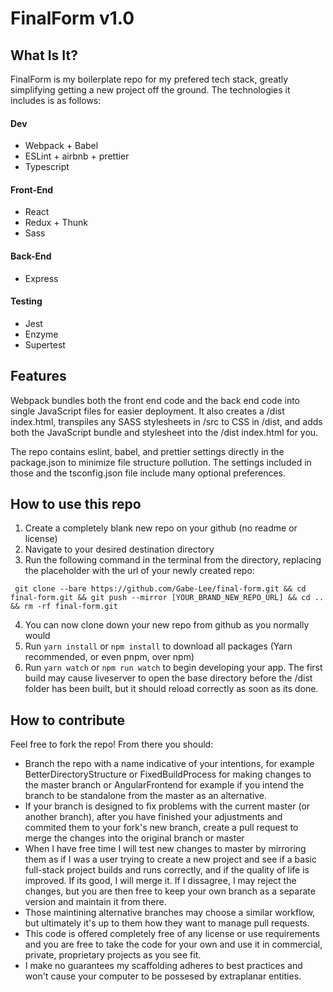 # FinalForm v1.0

## What Is It?
FinalForm is my boilerplate repo for my prefered tech stack, greatly simplifying getting a new project off the ground. The technologies it includes is as follows:
#### Dev
- Webpack + Babel
- ESLint + airbnb + prettier
- Typescript
#### Front-End
- React
- Redux + Thunk
- Sass
#### Back-End
- Express
#### Testing
- Jest
- Enzyme
- Supertest

## Features
Webpack bundles both the front end code and the back end code into single JavaScript files for easier deployment. It also creates a /dist index.html, transpiles any SASS stylesheets in /src to CSS in /dist, and adds both the JavaScript bundle and stylesheet into the /dist index.html for you.

The repo contains eslint, babel, and prettier settings directly in the package.json to minimize file structure pollution. The settings included in those and the tsconfig.json file include many optional preferences.

## How to use this repo
1. Create a completely blank new repo on your github (no readme or license)
2. Navigate to your desired destination directory
3. Run the following command in the terminal from the directory, replacing the placeholder with the url of your newly created repo:

``` git clone --bare https://github.com/Gabe-Lee/final-form.git && cd final-form.git && git push --mirror [YOUR_BRAND_NEW_REPO_URL] && cd .. && rm -rf final-form.git```

4. You can now clone down your new repo from github as you normally would
5. Run ```yarn install``` or ```npm install``` to download all packages (Yarn recommended, or even pnpm, over npm)
6. Run ```yarn watch``` or ```npm run watch``` to begin developing your app. The first build may cause liveserver to open the base directory before the /dist folder has been built, but it should reload correctly as soon as its done.

## How to contribute
Feel free to fork the repo! From there you should:
- Branch the repo with a name indicative of your intentions, for example BetterDirectoryStructure or FixedBuildProcess for making changes to the master branch or AngularFrontend for example if you intend the branch to be standalone from the master as an alternative.
- If your branch is designed to fix problems with the current master (or another branch), after you have finished your adjustments and commited them to your fork's new branch, create a pull request to merge the changes into the original branch or master
- When I have free time I will test new changes to master by mirroring them as if I was a user trying to create a new project and see if a basic full-stack project builds and runs correctly, and if the quality of life is improved. If its good, I will merge it. If I dissagree, I may reject the changes, but you are then free to keep your own branch as a separate version and maintain it from there.
- Those maintining alternative branches may choose a similar workflow, but ultimately it's up to them how they want to manage pull requests.
- This code is offered completely free of any license or use requirements and you are free to take the code for your own and use it in commercial, private, proprietary projects as you see fit.
- I make no guarantees my scaffolding adheres to best practices and won't cause your computer to be possesed by extraplanar entities.